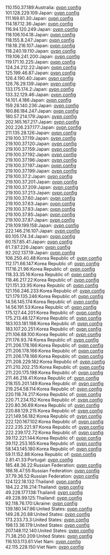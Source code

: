 110.150.37.189:Australia: [ovpn config](vpn/110_150_37_189.ovpn)  
101.128.229.109:Japan: [ovpn config](vpn/101_128_229_109.ovpn)  
111.169.81.30:Japan: [ovpn config](vpn/111_169_81_30.ovpn)  
114.187.12.36:Japan: [ovpn config](vpn/114_187_12_36.ovpn)  
116.94.120.249:Japan: [ovpn config](vpn/116_94_120_249.ovpn)  
118.106.104.18:Japan: [ovpn config](vpn/118_106_104_18.ovpn)  
118.155.8.247:Japan: [ovpn config](vpn/118_155_8_247.ovpn)  
118.18.216.107:Japan: [ovpn config](vpn/118_18_216_107.ovpn)  
118.240.19.110:Japan: [ovpn config](vpn/118_240_19_110.ovpn)  
119.106.241.200:Japan: [ovpn config](vpn/119_106_241_200.ovpn)  
119.171.10.225:Japan: [ovpn config](vpn/119_171_10_225.ovpn)  
124.24.212.22:Japan: [ovpn config](vpn/124_24_212_22.ovpn)  
125.199.46.87:Japan: [ovpn config](vpn/125_199_46_87.ovpn)  
126.4.190.40:Japan: [ovpn config](vpn/126_4_190_40.ovpn)  
126.76.29.139:Japan: [ovpn config](vpn/126_76_29_139.ovpn)  
133.175.174.2:Japan: [ovpn config](vpn/133_175_174_2.ovpn)  
133.32.129.46:Japan: [ovpn config](vpn/133_32_129_46.ovpn)  
14.101.4.186:Japan: [ovpn config](vpn/14_101_4_186.ovpn)  
159.28.140.236:Japan: [ovpn config](vpn/159_28_140_236.ovpn)  
160.86.184.247:Japan: [ovpn config](vpn/160_86_184_247.ovpn)  
180.57.214.179:Japan: [ovpn config](vpn/180_57_214_179.ovpn)  
202.165.167.217:Japan: [ovpn config](vpn/202_165_167_217.ovpn)  
202.226.237.177:Japan: [ovpn config](vpn/202_226_237_177.ovpn)  
211.135.28.126:Japan: [ovpn config](vpn/211_135_28_126.ovpn)  
219.100.37.119:Japan: [ovpn config](vpn/219_100_37_119.ovpn)  
219.100.37.120:Japan: [ovpn config](vpn/219_100_37_120.ovpn)  
219.100.37.159:Japan: [ovpn config](vpn/219_100_37_159.ovpn)  
219.100.37.192:Japan: [ovpn config](vpn/219_100_37_192.ovpn)  
219.100.37.196:Japan: [ovpn config](vpn/219_100_37_196.ovpn)  
219.100.37.197:Japan: [ovpn config](vpn/219_100_37_197.ovpn)  
219.100.37.199:Japan: [ovpn config](vpn/219_100_37_199.ovpn)  
219.100.37.2:Japan: [ovpn config](vpn/219_100_37_2.ovpn)  
219.100.37.201:Japan: [ovpn config](vpn/219_100_37_201.ovpn)  
219.100.37.209:Japan: [ovpn config](vpn/219_100_37_209.ovpn)  
219.100.37.213:Japan: [ovpn config](vpn/219_100_37_213.ovpn)  
219.100.37.60:Japan: [ovpn config](vpn/219_100_37_60.ovpn)  
219.100.37.63:Japan: [ovpn config](vpn/219_100_37_63.ovpn)  
219.100.37.83:Japan: [ovpn config](vpn/219_100_37_83.ovpn)  
219.100.37.85:Japan: [ovpn config](vpn/219_100_37_85.ovpn)  
219.100.37.87:Japan: [ovpn config](vpn/219_100_37_87.ovpn)  
219.109.199.158:Japan: [ovpn config](vpn/219_109_199_158.ovpn)  
222.146.216.107:Japan: [ovpn config](vpn/222_146_216_107.ovpn)  
60.105.174.34:Japan: [ovpn config](vpn/60_105_174_34.ovpn)  
60.157.85.41:Japan: [ovpn config](vpn/60_157_85_41.ovpn)  
61.7.87.226:Japan: [ovpn config](vpn/61_7_87_226.ovpn)  
92.202.137.19:Japan: [ovpn config](vpn/92_202_137_19.ovpn)  
106.250.40.48:Korea Republic of: [ovpn config](vpn/106_250_40_48.ovpn)  
112.171.66.147:Korea Republic of: [ovpn config](vpn/112_171_66_147.ovpn)  
117.16.21.96:Korea Republic of: [ovpn config](vpn/117_16_21_96.ovpn)  
118.33.35.16:Korea Republic of: [ovpn config](vpn/118_33_35_16.ovpn)  
118.46.217.22:Korea Republic of: [ovpn config](vpn/118_46_217_22.ovpn)  
121.151.33.95:Korea Republic of: [ovpn config](vpn/121_151_33_95.ovpn)  
121.156.246.233:Korea Republic of: [ovpn config](vpn/121_156_246_233.ovpn)  
121.179.135.246:Korea Republic of: [ovpn config](vpn/121_179_135_246.ovpn)  
14.56.145.174:Korea Republic of: [ovpn config](vpn/14_56_145_174.ovpn)  
14.56.191.53:Korea Republic of: [ovpn config](vpn/14_56_191_53.ovpn)  
175.127.44.201:Korea Republic of: [ovpn config](vpn/175_127_44_201.ovpn)  
175.213.48.127:Korea Republic of: [ovpn config](vpn/175_213_48_127.ovpn)  
183.103.181.198:Korea Republic of: [ovpn config](vpn/183_103_181_198.ovpn)  
183.107.20.251:Korea Republic of: [ovpn config](vpn/183_107_20_251.ovpn)  
211.106.88.100:Korea Republic of: [ovpn config](vpn/211_106_88_100.ovpn)  
211.176.93.74:Korea Republic of: [ovpn config](vpn/211_176_93_74.ovpn)  
211.206.178.166:Korea Republic of: [ovpn config](vpn/211_206_178_166.ovpn)  
211.206.178.166:Korea Republic of: [ovpn config](vpn/211_206_178_166.ovpn)  
211.206.178.166:Korea Republic of: [ovpn config](vpn/211_206_178_166.ovpn)  
211.208.229.182:Korea Republic of: [ovpn config](vpn/211_208_229_182.ovpn)  
211.210.202.215:Korea Republic of: [ovpn config](vpn/211_210_202_215.ovpn)  
211.220.175.198:Korea Republic of: [ovpn config](vpn/211_220_175_198.ovpn)  
211.46.218.41:Korea Republic of: [ovpn config](vpn/211_46_218_41.ovpn)  
218.155.201.149:Korea Republic of: [ovpn config](vpn/218_155_201_149.ovpn)  
219.254.58.114:Korea Republic of: [ovpn config](vpn/219_254_58_114.ovpn)  
220.118.74.217:Korea Republic of: [ovpn config](vpn/220_118_74_217.ovpn)  
220.71.234.152:Korea Republic of: [ovpn config](vpn/220_71_234_152.ovpn)  
220.80.36.69:Korea Republic of: [ovpn config](vpn/220_80_36_69.ovpn)  
220.88.129.215:Korea Republic of: [ovpn config](vpn/220_88_129_215.ovpn)  
221.149.56.182:Korea Republic of: [ovpn config](vpn/221_149_56_182.ovpn)  
222.120.167.102:Korea Republic of: [ovpn config](vpn/222_120_167_102.ovpn)  
222.235.221.97:Korea Republic of: [ovpn config](vpn/222_235_221_97.ovpn)  
222.239.172.72:Korea Republic of: [ovpn config](vpn/222_239_172_72.ovpn)  
39.112.221.144:Korea Republic of: [ovpn config](vpn/39_112_221_144.ovpn)  
39.112.253.165:Korea Republic of: [ovpn config](vpn/39_112_253_165.ovpn)  
58.143.145.180:Korea Republic of: [ovpn config](vpn/58_143_145_180.ovpn)  
59.11.152.88:Korea Republic of: [ovpn config](vpn/59_11_152_88.ovpn)  
2.81.41.33:Portugal: [ovpn config](vpn/2_81_41_33.ovpn)  
185.48.36.22:Russian Federation: [ovpn config](vpn/185_48_36_22.ovpn)  
188.16.47.55:Russian Federation: [ovpn config](vpn/188_16_47_55.ovpn)  
37.79.36.52:Russian Federation: [ovpn config](vpn/37_79_36_52.ovpn)  
124.122.18.132:Thailand: [ovpn config](vpn/124_122_18_132.ovpn)  
184.22.218.214:Thailand: [ovpn config](vpn/184_22_218_214.ovpn)  
49.228.177.138:Thailand: [ovpn config](vpn/49_228_177_138.ovpn)  
49.228.99.125:Thailand: [ovpn config](vpn/49_228_99_125.ovpn)  
92.118.76.170:Ukraine: [ovpn config](vpn/92_118_76_170.ovpn)  
139.180.147.96:United States: [ovpn config](vpn/139_180_147_96.ovpn)  
149.28.20.88:United States: [ovpn config](vpn/149_28_20_88.ovpn)  
173.233.73.3:United States: [ovpn config](vpn/173_233_73_3.ovpn)  
198.13.36.179:United States: [ovpn config](vpn/198_13_36_179.ovpn)  
207.148.112.140:United States: [ovpn config](vpn/207_148_112_140.ovpn)  
71.38.250.209:United States: [ovpn config](vpn/71_38_250_209.ovpn)  
116.103.113.61:Viet Nam: [ovpn config](vpn/116_103_113_61.ovpn)  
42.115.228.150:Viet Nam: [ovpn config](vpn/42_115_228_150.ovpn)  
